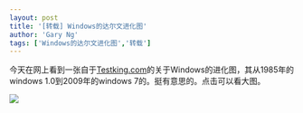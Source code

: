 ```yaml
---
layout: post
title: '[转载] Windows的达尔文进化图'
author: 'Gary Ng'
tags: ['Windows的达尔文进化图','转载']
---
```


今天在网上看到一张自于[Testking.com](http://testking.com/)的关于Windows的进化图，其从1985年的windows 1.0到2009年的windows 7的。挺有意思的。点击可以看大图。  
  
  


![](http://3.bp.blogspot.com/-rB8pFwOu7DI/Tq_Au1kKOWI/AAAAAAAAAcQ/c0gHKMWXgao/s1600/W_600.jpg)

  

